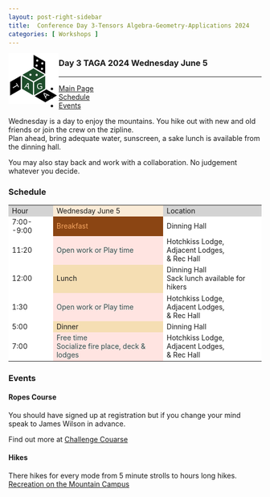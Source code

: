 ```yaml
---
layout: post-right-sidebar
title:  Conference Day 3-Tensors Algebra-Geometry-Applications 2024
categories: [ Workshops ]
---
```


<img src="/uploads/images/TAGA_2024.png" width=100 align="left">
<H3>Day 3 TAGA 2024 Wednesday June 5</H3>
<p> 
 
---

 * [Main Page](https://thetensor.space/events/TAGA-2024)
 * [Schedule](#schedule)
 * [Events](#events)

Wednesday is a day to enjoy the mountains.  You hike out with new and old friends or join the crew on the zipline.  
Plan ahead, bring adequate water, sunscreen, a sake lunch is available from the dinning hall.  

You may also stay back and work with a collaboration.  No judgement whatever you decide.

### Schedule

<table>
<tr>
  <td style="background-color:LightGrey">Hour</td>
  <td style="background-color:AntiqueWhite">Wednesday June 5</td>
  <td style="background-color:LightGrey">Location</td>

</tr>

<tr>
  <td style="background-color:White">7:00--9:00</td>
  <td style="background-color:SaddleBrown;color:SandyBrown">
  <i class='fas fa-mug-hot'></i><i class='fas fa-bread-slice'></i>
  Breakfast
  </td>
  <td style="background-color:White">Dinning Hall <br>
  </td>
</tr>

<tr>
  <td style="background-color:White">11:20</td>
  <td style="background-color:MistyRose;color:DarkSlateGrey">
    <i class='fas fa-pen'></i><i class='fas fa-eraser'></i>
    Open work or Play time <br/>
  </td>
  <td style="background-color:White">Hotchkiss Lodge,<br/> Adjacent Lodges,<br/> & Rec Hall</td>
</tr>
<tr>
  <td style="background-color:White">12:00</td>
  <td style="background-color:Wheat">
  <i class='fas fa-bread-slice'></i>
  Lunch
  </td>
  <td style="background-color:White">Dinning Hall <br> Sack lunch available for hikers</td>
</tr>
<tr>
  <td style="background-color:White">1:30</td>
  <td style="background-color:MistyRose;color:DarkSlateGrey">
    <i class='fas fa-pen'></i><i class='fas fa-eraser'></i>
    Open work or Play time <br/>
  </td>
  <td style="background-color:White">Hotchkiss Lodge,<br/> Adjacent Lodges,<br/> & Rec Hall</td>
</tr>
<tr>
  <td style="background-color:White">5:00</td>
  <td style="background-color:Wheat">
  <i class='fas fa-bread-slice'></i>
  Dinner
  <i class='fas fa-ice-cream'></i>
  </td>
  <td style="background-color:White">Dinning Hall</td>
</tr>

<tr>
  <td style="background-color:White">7:00</td>
  <td style="background-color:MistyRose;color:DarkSlateGrey">
    <i class='fas fa-icons'></i>
    Free time <br/> Socialize fire place, deck & lodges
  </td>
  <td style="background-color:White">Hotchkiss Lodge,<br/> Adjacent Lodges,<br/> & Rec Hall</td>
</tr>

</table>


### Events

#### Ropes Course

You should have signed up at registration but if you change your mind speak to James Wilson in advance.

Find out more at 
[Challenge Couarse](https://mountaincampus.colostate.edu/challenge-course/)

#### Hikes

There hikes for every mode from 5 minute strolls to hours long hikes.
[Recreation on the Mountain Campus](https://mountaincampus.colostate.edu/about/visiting-the-mountain-campus/recreation/)